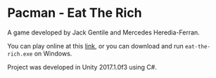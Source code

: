# Pacman - Eat The Rich
A game developed by Jack Gentile and Mercedes Heredia-Ferran.

You can play online at this [link](https://jacktgentile.github.io/EatTheRich/), or you can download and run `eat-the-rich.exe` on Windows.

Project was developed in Unity 2017.1.0f3 using C#.
